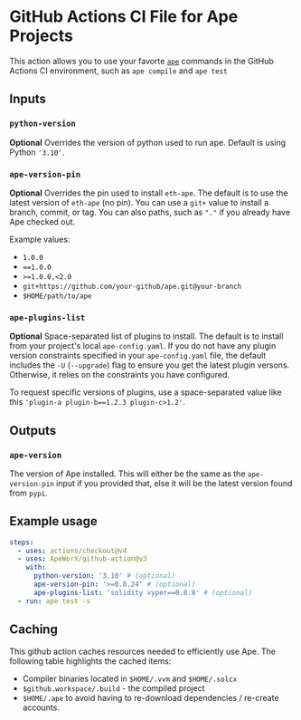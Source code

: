 # GitHub Actions CI File for Ape Projects

This action allows you to use your favorte [`ape`](https://github.com/ApeWorX/ape) commands in the GitHub Actions CI environment, such as `ape compile` and `ape test`

## Inputs

### `python-version`

**Optional** Overrides the version of python used to run ape.
Default is using Python `'3.10'`.

### `ape-version-pin`

**Optional** Overrides the pin used to install `eth-ape`.
The default is to use the latest version of `eth-ape` (no pin).
You can use a `git+` value to install a branch, commit, or tag.
You can also paths, such as `"."` if you already have Ape checked out.

Example values:

- `1.0.0`
- `==1.0.0`
- `>=1.0.0,<2.0`
- `git+https://github.com/your-github/ape.git@your-branch`
- `$HOME/path/to/ape`

### `ape-plugins-list`

**Optional** Space-separated list of plugins to install.
The default is to install from your project's local `ape-config.yaml`.
If you do not have any plugin version constraints specified in your `ape-config.yaml` file, the default includes the `-U` (`--upgrade`) flag to ensure you get the latest plugin versons.
Otherwise, it relies on the constraints you have configured.

To request specific versions of plugins, use a space-separated value like this `'plugin-a plugin-b==1.2.3 plugin-c>1.2'`.

## Outputs

### `ape-version`

The version of Ape installed.
This will either be the same as the `ape-version-pin` input if you provided that, else it will be the latest version found from `pypi`.

## Example usage

```yaml
steps:
  - uses: actions/checkout@v4
  - uses: ApeWorX/github-action@v3
    with:
      python-version: '3.10' # (optional)
      ape-version-pin: '>=0.8.24' # (optional)
      ape-plugins-list: 'solidity vyper==0.8.8' # (optional)
  - run: ape test -s
```

## Caching

This github action caches resources needed to efficiently use Ape.
The following table highlights the cached items:

- Compiler binaries located in `$HOME/.vvm` and `$HOME/.solcx`
- `$github.workspace/.build` - the compiled project
- `$HOME/.ape` to avoid having to re-download dependencies / re-create accounts.
